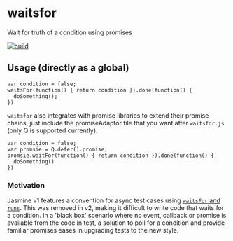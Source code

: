 # waitsfor
Wait for truth of a condition using promises

[![build](https://travis-ci.org/lincolndbryant/waitsfor.svg?branch=master)](https://travis-ci.org/lincolndbryant/waitsfor)

## Usage (directly as a global)
```
var condition = false;
waitsFor(function() { return condition }).done(function() {
  doSomething();
})
```
`waitsfor` also integrates with promise libraries to extend their promise chains, just include the promiseAdaptor file that you want after `waitsfor.js` (only Q is supported currently).
```
var condition = false;
var promsie = Q.defer().promise;
promsie.waitFor(function() { return condition }).done(function() {
  doSomething()
})

```
### Motivation
Jasmine v1 features a convention for async test cases using [`waitsFor` and `runs`](http://jasmine.github.io/1.3/introduction.html#section-24).  This was removed in v2, making it difficult to write code that waits for a condition.  In a 'black box' scenario where no event, callback or promise is available from the code in test, a solution to poll for a condition and provide familiar promises eases in upgrading tests to the new style.

